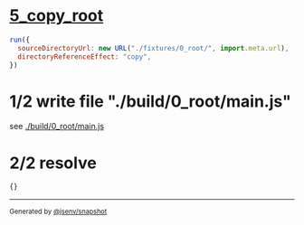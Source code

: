 # [5_copy_root](../../new_url_directory_3.test.mjs#L47)

```js
run({
  sourceDirectoryUrl: new URL("./fixtures/0_root/", import.meta.url),
  directoryReferenceEffect: "copy",
})
```

# 1/2 write file "./build/0_root/main.js"

see [./build/0_root/main.js](./build/0_root/main.js)

# 2/2 resolve

```js
{}
```
---

<sub>
  Generated by <a href="https://github.com/jsenv/core/tree/main/packages/independent/snapshot">@jsenv/snapshot</a>
</sub>